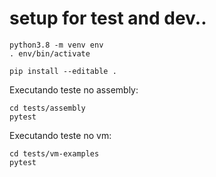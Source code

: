 # setup for test and dev..

```
python3.8 -m venv env
. env/bin/activate

pip install --editable . 
```

Executando teste no assembly:

```
cd tests/assembly
pytest
```

Executando teste no vm:

```
cd tests/vm-examples
pytest
```
